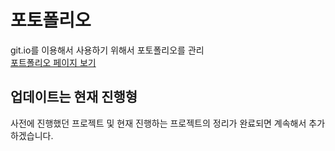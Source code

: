 # 포토폴리오

git.io를 이용해서 사용하기 위해서 포토폴리오를 관리\
[포트폴리오 페이지 보기](https://ghdnjs18.github.io/Portfolio/)

## 업데이트는 현재 진행형

사전에 진행했던 프로젝트 및 현재 진행하는 프로젝트의 정리가 완료되면 계속해서 추가하겠습니다. 
